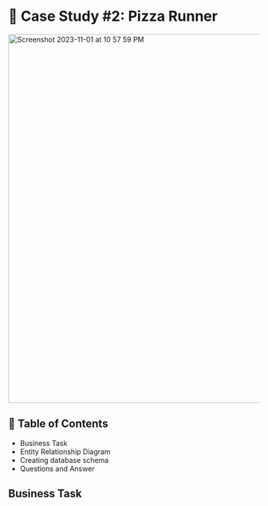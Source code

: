 # :pizza: Case Study #2: Pizza Runner
<img width="738" alt="Screenshot 2023-11-01 at 10 57 59 PM" src="https://github.com/ByThaoNguyen/8-Week-SQL-Challenge/assets/116039570/6aa4df26-99d0-4e36-ac21-094f8cfcccfb">

## :scroll: Table of Contents
* Business Task
* Entity Relationship Diagram
* Creating database schema
* Questions and Answer

## Business Task
